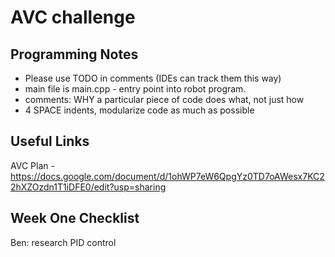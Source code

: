 # AVC challenge

## Programming Notes

 - Please use TODO in comments (IDEs can track them this way)
 - main file is main.cpp - entry point into robot program.
 - comments: WHY a particular piece of code does what, not just how
 - 4 SPACE indents, modularize code as much as possible


## Useful Links
AVC Plan - https://docs.google.com/document/d/1ohWP7eW6QpgYz0TD7oAWesx7KC22hXZOzdn1T1iDFE0/edit?usp=sharing


## Week One Checklist
Ben: research PID control


